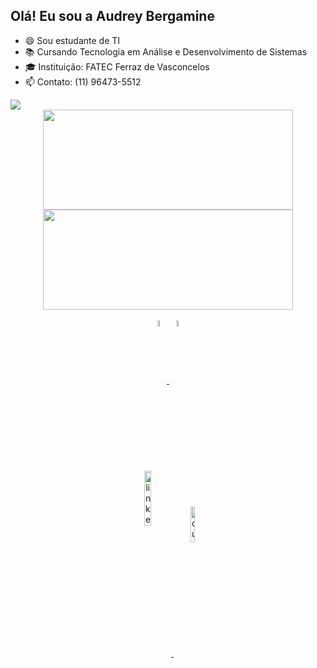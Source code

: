 ## Olá! Eu sou a Audrey Bergamine

- 😄 Sou estudante de TI
- 📚 Cursando Tecnologia em Análise e Desenvolvimento de Sistemas
- 🎓 Instituição: FATEC Ferraz de Vasconcelos
- 📫 Contato: (11) 96473-5512 

<div>
  <ahref="https://github.com/AudreyBergamine">
  <img heigh="180em" src="https://github-readme-stats.vercel.app/api?username=AudreyBergamine&show_icons=true&theme=dracula&include_all_commits=true&count_private=true"/>
 
<div style="display:inline_block" align="center">
  <a href="https://github.com/maykends">
  <img height="160em" width="400em" font-size="19px" src="https://github-readme-stats.vercel.app/api?username=AudreyBergamine&show_icons=true&theme=dracula&include_all_commits=true&count_private=true"/>
  <img height="160em" width="400em" src="https://github-readme-stats.vercel.app/api/top-langs/?username=AudreyBergamine&layout=compact&langs_count=8&theme=dracula"/>
  
</div>

<div style="display: inline_block" align="center"><br>
  <img align="center" alt="python" width="5%" src="https://cdn.jsdelivr.net/gh/devicons/devicon/icons/python/python-original.svg"/>
  <img align="center" alt="git" width="5%" src="https://cdn.jsdelivr.net/gh/devicons/devicon/icons/git/git-plain.svg"/>

</div>
  
  ##
  
    
<div style="display: inline_block" align="center"><br>
  <a href="https://www.linkedin.com/in/AudreyBergamine/" target="blank"><img align="center" alt="linkedin" width="15%" src="https://img.shields.io/badge/LinkedIn-0077B5?style=for-the-badge&logo=linkedin&logoColor=white"/>
  <a href="mailto:audreybergamini@outlook.com" target="blank"><img align="center" alt="outlook" width="12.1%" 


</div>
